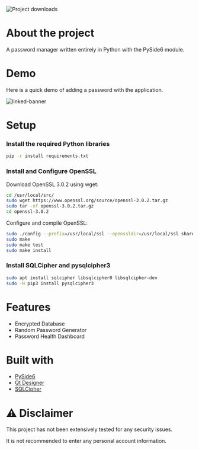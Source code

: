 ![Project downloads](https://img.shields.io/github/downloads/EmueI/password-manager/total)

# About the project
 A password manager written entirely in Python with the PySide6 module.

# Demo
Here is a quick demo of adding a password with the application. 


![linked-banner](https://i.ibb.co/4JBRMt7/Screenshot-2022-03-11-162837.png)


# Setup

### Install the required Python libraries

```sh
pip -r install requirements.txt
```

### Install and Configure OpenSSL

Download OpenSSL 3.0.2 using wget:
```sh
cd /usr/local/src/
sudo wget https://www.openssl.org/source/openssl-3.0.2.tar.gz
sudo tar -xf openssl-3.0.2.tar.gz
cd openssl-3.0.2
```
Configure and compile OpenSSL:
```sh
sudo ./config --prefix=/usr/local/ssl --openssldir=/usr/local/ssl shared zlib
sudo make
sudo make test
sudo make install
```

### Install SQLCipher and pysqlcipher3
```sh 
sudo apt install sqlcipher libsqlcipher0 libsqlcipher-dev
sudo -H pip3 install pysqlcipher3
```


# Features
* Encrypted Database
* Random Password Generator 
* Password Health Dashboard



# Built with
* [PySide6](https://pypi.org/project/PySide6/)
* [Qt Designer](https://doc.qt.io/qt-5/qtdesigner-manual.html)
* [SQLCipher](https://github.com/sqlcipher/sqlcipher)



# ⚠️ Disclaimer

This project has not been extensively tested for any security issues.

It is not recommended to enter any personal account information. 
